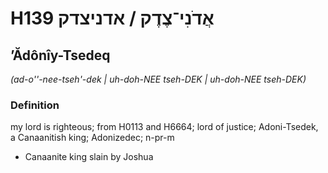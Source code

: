 # H139 אֲדֹנִי־צֶדֶק / אדניצדק

## ʼĂdônîy-Tsedeq

_(ad-o''-nee-tseh'-dek | uh-doh-NEE tseh-DEK | uh-doh-NEE tseh-DEK)_

### Definition

my lord is righteous; from H0113 and H6664; lord of justice; Adoni-Tsedek, a Canaanitish king; Adonizedec; n-pr-m

- Canaanite king slain by Joshua
